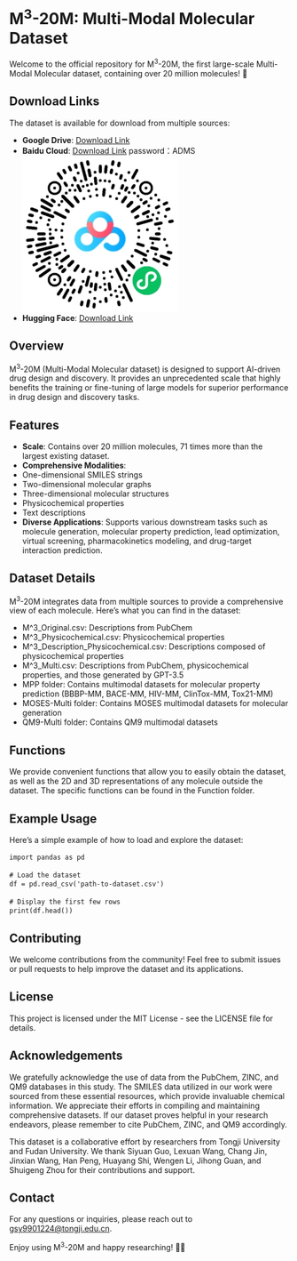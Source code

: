 # M<sup>3</sup>-20M: Multi-Modal Molecular Dataset

Welcome to the official repository for M<sup>3</sup>-20M, the first large-scale Multi-Modal Molecular dataset, containing over 20 million molecules! 🎉

## Download Links
The dataset is available for download from multiple sources:

- **Google Drive**: [Download Link](https://drive.google.com/drive/folders/1ai_HfcWfWoRdsfsDscfR1Dlg2OGEemWi?usp=sharing)
- **Baidu Cloud**:  [Download Link](https://pan.baidu.com/s/1cJQX3w8ZLllMiTnwtTpavw?pwd=ADMS) password：ADMS
  ![Baidu Cloud QR code](baidu.png)
- **Hugging Face**:  [Download Link](https://huggingface.co/datasets/Alex99Gsy/M-3_Multi-Modal-Molecule)
  
## Overview
M<sup>3</sup>-20M (Multi-Modal Molecular dataset) is designed to support AI-driven drug design and discovery. It provides an unprecedented scale that highly benefits the training or fine-tuning of large models for superior performance in drug design and discovery tasks.

## Features
- **Scale**: Contains over 20 million molecules, 71 times more than the largest existing dataset.
- **Comprehensive Modalities**:
- One-dimensional SMILES strings
- Two-dimensional molecular graphs
- Three-dimensional molecular structures
- Physicochemical properties
- Text descriptions
- **Diverse Applications**: Supports various downstream tasks such as molecule generation, molecular property prediction, lead optimization, virtual screening, pharmacokinetics modeling, and drug-target interaction prediction.

## Dataset Details
M<sup>3</sup>-20M integrates data from multiple sources to provide a comprehensive view of each molecule. Here’s what you can find in the dataset:
- M^3_Original.csv: Descriptions from PubChem
- M^3_Physicochemical.csv: Physicochemical properties
- M^3_Description_Physicochemical.csv: Descriptions composed of physicochemical properties
- M^3_Multi.csv: Descriptions from PubChem, physicochemical properties, and those generated by GPT-3.5
- MPP folder: Contains multimodal datasets for molecular property prediction (BBBP-MM, BACE-MM, HIV-MM, ClinTox-MM, Tox21-MM)
- MOSES-Multi folder: Contains MOSES multimodal datasets for molecular generation
- QM9-Multi folder: Contains QM9 multimodal datasets

## Functions
We provide convenient functions that allow you to easily obtain the dataset, as well as the 2D and 3D representations of any molecule outside the dataset. The specific functions can be found in the Function folder.

## Example Usage
Here’s a simple example of how to load and explore the dataset:

```
import pandas as pd

# Load the dataset
df = pd.read_csv('path-to-dataset.csv')

# Display the first few rows
print(df.head())
```

## Contributing
We welcome contributions from the community! Feel free to submit issues or pull requests to help improve the dataset and its applications.

## License
This project is licensed under the MIT License - see the LICENSE file for details.

## Acknowledgements
We gratefully acknowledge the use of data from the PubChem, ZINC, and QM9 databases in this study. The SMILES data utilized in our work were sourced from these essential resources, which provide invaluable chemical information. We appreciate their efforts in compiling and maintaining comprehensive datasets. If our dataset proves helpful in your research endeavors, please remember to cite PubChem, ZINC, and QM9 accordingly. 

This dataset is a collaborative effort by researchers from Tongji University and Fudan University. We thank Siyuan Guo, Lexuan Wang, Chang Jin, Jinxian Wang, Han Peng, Huayang Shi, Wengen Li, Jihong Guan, and Shuigeng Zhou for their contributions and support.
## Contact
For any questions or inquiries, please reach out to gsy9901224@tongji.edu.cn.

Enjoy using M<sup>3</sup>-20M and happy researching! 🚀🔬
